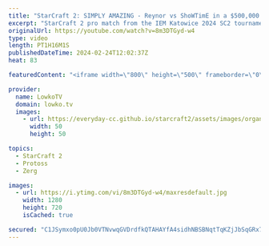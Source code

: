 ```yaml
---
title: "StarCraft 2: SIMPLY AMAZING - Reynor vs ShoWTimE in a $500,000 Tournament! (Best-of-3)"
excerpt: "StarCraft 2 pro match from the IEM Katowice 2024 SC2 tournament. This best-of-3 series is played between two European pro gamers, Reynor and ShoWTimE. This Zerg versus Protoss features hyper aggression from the Zerg in the mid-game, going up against solid defensive play from the Protoss. Support my work:"
originalUrl: https://youtube.com/watch?v=8m3DTGyd-w4
type: video
length: PT1H16M1S
publishedDateTime: 2024-02-24T12:02:37Z
heat: 83

featuredContent: "<iframe width=\"800\" height=\"500\" frameborder=\"0\" src=\"https://www.youtube.com/embed/8m3DTGyd-w4\" allow=\"accelerometer; autoplay; encrypted-media; gyroscope; picture-in-picture\" allowfullscreen></iframe>"

provider:
  name: LowkoTV
  domain: lowko.tv
  images:
    - url: https://everyday-cc.github.io/starcraft2/assets/images/organizations/lowko.tv-50x50.jpg
      width: 50
      height: 50

topics:
  - StarCraft 2
  - Protoss
  - Zerg

images:
  - url: https://i.ytimg.com/vi/8m3DTGyd-w4/maxresdefault.jpg
    width: 1280
    height: 720
    isCached: true

secured: "C1JSymxo0pU0Jb0VTNvwqGVDrdfkQTAHAYfA4sidhNBSBNqtTqKZjJbSqGRx7o4ES9udvBrva7RAsUThw8w7RWIym+7lvVc1qif74ranjusKjbRJ3jV8RFlGYtpqumBERFAQQyUtSmITOrLMxbigpIA035O12hOsbdsulz8hVBfV6bHeDugAChASMbMcda82x9bCtMazzD2JQbxTIYt68ubh3zXPK6VEo2lqjxngeN5thEtXg7WcIRD5gn6BRKNJDuIZ46PxSFbfNYZeYLJirRPJAFZZg2Eqn/UVeH6S0ttjaBCM4dAyjudm5J2f0UEPj4uDrZ06c5k0qYD/okyHpdq8wXJAW+uu7SIRlmlgxwZwe1NIPIPBbVSLHXHWV3nSXQ7+e4zxLq17w1FJpIwT0FBZ3DOQI1HtCyrQwZFacX4=;tlQrq4D8fEMLnIVeofVMMA=="
---
```


